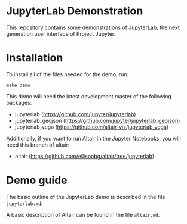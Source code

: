 # JupyterLab Demonstration

This repository contains some demonstrations of
[JupyterLab](https://github.com/jupyter/jupyterlab), the next
generation user interface of Project Jupyter.

# Installation

To install all of the files needed for the demo, run:

    make demo

This demo will need the latest development master of the following
packages:

* jupyterlab (https://github.com/jupyter/jupyterlab)
* jupyterlab_geojson (https://github.com/jupyter/jupyterlab_geojson)
* jupyterlab_vega (https://github.com/altair-viz/jupyterlab_vega)

Additionally, if you want to run Altair in the Jupyter Notebooks, you will need
this branch of altair:

* altair (https://github.com/ellisonbg/altair/tree/jupyterlab)

# Demo guide

The basic outline of the JupyterLab demo is described in the file `jupyterlab.md`.

A basic description of Altair can be found in the file `altair.md`.